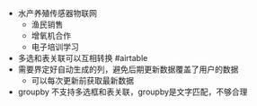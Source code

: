 - 水产养殖传感器物联网
    - 渔民销售
    - 增氧机合作
    - 电子培训学习
- 多选和表关联可以互相转换 #airtable
- 需要界定好自动生成的列，避免后期更新数据覆盖了用户的数据
    - 可以每次更新前获取最新数据
- groupby 不支持多选框和表关联，groupby是文字匹配，不够合理 